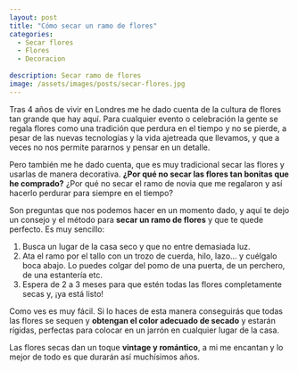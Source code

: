```yaml
---
layout: post
title: "Cómo secar un ramo de flores"
categories:
  - Secar flores
  - Flores
  - Decoracion
    
description: Secar ramo de flores
image: /assets/images/posts/secar-flores.jpg
---
```


Tras 4 años de vivir en Londres me he dado cuenta de la cultura de flores tan grande que hay aquí. Para cualquier evento o celebración la gente se regala flores como una tradición que perdura en el tiempo y no se pierde, a pesar de las nuevas tecnologías y la vida ajetreada que llevamos, y que a veces no nos permite pararnos y pensar en un detalle.

Pero también me he dado cuenta, que es muy tradicional secar las flores y usarlas de manera decorativa. **¿Por qué no secar las flores tan bonitas que he comprado?** ¿Por qué no secar el ramo de novia que me regalaron y así hacerlo perdurar para siempre en el tiempo?

Son preguntas que nos podemos hacer en un momento dado, y aquí te dejo un consejo y el método para **secar un ramo de flores** y que te quede perfecto. Es muy sencillo:

1. Busca un lugar de la casa seco y que no entre demasiada luz.
2. Ata el ramo por el tallo con un trozo de cuerda, hilo, lazo... y cuélgalo boca abajo. Lo puedes colgar del pomo de una puerta, de un perchero, de una estantería etc.
3. Espera de 2 a 3 meses para que estén todas las flores completamente secas y, ¡ya está listo!

<!-- FOTO DE FLORES SECAS EL PROCESO -->

Como ves es muy fácil. Si lo haces de esta manera conseguirás que todas las flores se sequen y **obtengan el color adecuado de secado** y estarán rígidas, perfectas para colocar en un jarrón en cualquier lugar de la casa.

Las flores secas dan un toque **vintage y romántico**, a mi me encantan y lo mejor de todo es que durarán así muchísimos años.
